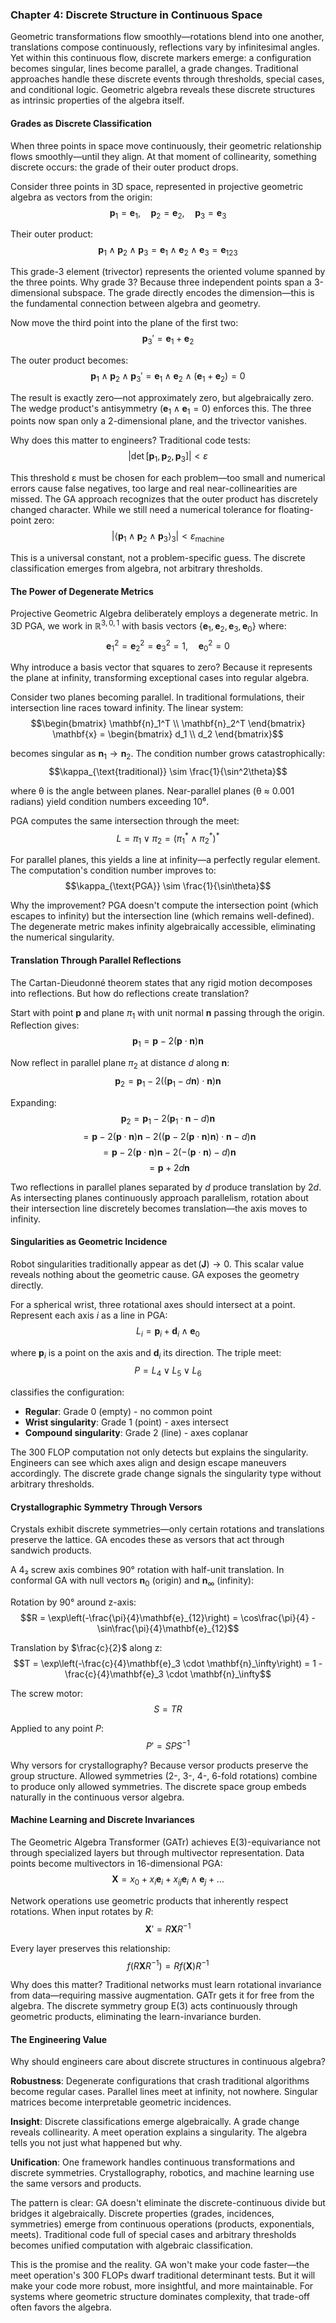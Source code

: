 ### Chapter 4: Discrete Structure in Continuous Space

Geometric transformations flow smoothly—rotations blend into one another, translations compose continuously, reflections vary by infinitesimal angles. Yet within this continuous flow, discrete markers emerge: a configuration becomes singular, lines become parallel, a grade changes. Traditional approaches handle these discrete events through thresholds, special cases, and conditional logic. Geometric algebra reveals these discrete structures as intrinsic properties of the algebra itself.

#### Grades as Discrete Classification

When three points in space move continuously, their geometric relationship flows smoothly—until they align. At that moment of collinearity, something discrete occurs: the grade of their outer product drops.

Consider three points in 3D space, represented in projective geometric algebra as vectors from the origin:
$$\mathbf{p}_1 = \mathbf{e}_1, \quad \mathbf{p}_2 = \mathbf{e}_2, \quad \mathbf{p}_3 = \mathbf{e}_3$$

Their outer product:
$$\mathbf{p}_1 \wedge \mathbf{p}_2 \wedge \mathbf{p}_3 = \mathbf{e}_1 \wedge \mathbf{e}_2 \wedge \mathbf{e}_3 = \mathbf{e}_{123}$$

This grade-3 element (trivector) represents the oriented volume spanned by the three points. Why grade 3? Because three independent points span a 3-dimensional subspace. The grade directly encodes the dimension—this is the fundamental connection between algebra and geometry.

Now move the third point into the plane of the first two:
$$\mathbf{p}_3' = \mathbf{e}_1 + \mathbf{e}_2$$

The outer product becomes:
$$\mathbf{p}_1 \wedge \mathbf{p}_2 \wedge \mathbf{p}_3' = \mathbf{e}_1 \wedge \mathbf{e}_2 \wedge (\mathbf{e}_1 + \mathbf{e}_2) = 0$$

The result is exactly zero—not approximately zero, but algebraically zero. The wedge product's antisymmetry ($\mathbf{e}_1 \wedge \mathbf{e}_1 = 0$) enforces this. The three points now span only a 2-dimensional plane, and the trivector vanishes.

Why does this matter to engineers? Traditional code tests:
$$|\det[\mathbf{p}_1, \mathbf{p}_2, \mathbf{p}_3]| < \varepsilon$$

This threshold ε must be chosen for each problem—too small and numerical errors cause false negatives, too large and real near-collinearities are missed. The GA approach recognizes that the outer product has discretely changed character. While we still need a numerical tolerance for floating-point zero:
$$|\langle\mathbf{p}_1 \wedge \mathbf{p}_2 \wedge \mathbf{p}_3\rangle_3| < \varepsilon_{\text{machine}}$$

This is a universal constant, not a problem-specific guess. The discrete classification emerges from algebra, not arbitrary thresholds.

#### The Power of Degenerate Metrics

Projective Geometric Algebra deliberately employs a degenerate metric. In 3D PGA, we work in $\mathbb{R}^{3,0,1}$ with basis vectors $\{\mathbf{e}_1, \mathbf{e}_2, \mathbf{e}_3, \mathbf{e}_0\}$ where:
$$\mathbf{e}_1^2 = \mathbf{e}_2^2 = \mathbf{e}_3^2 = 1, \quad \mathbf{e}_0^2 = 0$$

Why introduce a basis vector that squares to zero? Because it represents the plane at infinity, transforming exceptional cases into regular algebra.

Consider two planes becoming parallel. In traditional formulations, their intersection line races toward infinity. The linear system:
$$\begin{bmatrix} \mathbf{n}_1^T \\ \mathbf{n}_2^T \end{bmatrix} \mathbf{x} = \begin{bmatrix} d_1 \\ d_2 \end{bmatrix}$$

becomes singular as $\mathbf{n}_1 \to \mathbf{n}_2$. The condition number grows catastrophically:
$$\kappa_{\text{traditional}} \sim \frac{1}{\sin^2\theta}$$

where θ is the angle between planes. Near-parallel planes (θ ≈ 0.001 radians) yield condition numbers exceeding 10⁶.

PGA computes the same intersection through the meet:
$$L = \pi_1 \vee \pi_2 = (\pi_1^* \wedge \pi_2^*)^*$$

For parallel planes, this yields a line at infinity—a perfectly regular element. The computation's condition number improves to:
$$\kappa_{\text{PGA}} \sim \frac{1}{\sin\theta}$$

Why the improvement? PGA doesn't compute the intersection point (which escapes to infinity) but the intersection line (which remains well-defined). The degenerate metric makes infinity algebraically accessible, eliminating the numerical singularity.

#### Translation Through Parallel Reflections

The Cartan-Dieudonné theorem states that any rigid motion decomposes into reflections. But how do reflections create translation?

Start with point $\mathbf{p}$ and plane $\pi_1$ with unit normal $\mathbf{n}$ passing through the origin. Reflection gives:
$$\mathbf{p}_1 = \mathbf{p} - 2(\mathbf{p} \cdot \mathbf{n})\mathbf{n}$$

Now reflect in parallel plane $\pi_2$ at distance $d$ along $\mathbf{n}$:
$$\mathbf{p}_2 = \mathbf{p}_1 - 2((\mathbf{p}_1 - d\mathbf{n}) \cdot \mathbf{n})\mathbf{n}$$

Expanding:
$$\mathbf{p}_2 = \mathbf{p}_1 - 2(\mathbf{p}_1 \cdot \mathbf{n} - d)\mathbf{n}$$
$$= \mathbf{p} - 2(\mathbf{p} \cdot \mathbf{n})\mathbf{n} - 2((\mathbf{p} - 2(\mathbf{p} \cdot \mathbf{n})\mathbf{n}) \cdot \mathbf{n} - d)\mathbf{n}$$
$$= \mathbf{p} - 2(\mathbf{p} \cdot \mathbf{n})\mathbf{n} - 2(-(\mathbf{p} \cdot \mathbf{n}) - d)\mathbf{n}$$
$$= \mathbf{p} + 2d\mathbf{n}$$

Two reflections in parallel planes separated by $d$ produce translation by $2d$. As intersecting planes continuously approach parallelism, rotation about their intersection line discretely becomes translation—the axis moves to infinity.

#### Singularities as Geometric Incidence

Robot singularities traditionally appear as $\det(\mathbf{J}) \to 0$. This scalar value reveals nothing about the geometric cause. GA exposes the geometry directly.

For a spherical wrist, three rotational axes should intersect at a point. Represent each axis $i$ as a line in PGA:
$$L_i = \mathbf{p}_i + \mathbf{d}_i \wedge \mathbf{e}_0$$

where $\mathbf{p}_i$ is a point on the axis and $\mathbf{d}_i$ its direction. The triple meet:
$$P = L_4 \vee L_5 \vee L_6$$

classifies the configuration:
- **Regular**: Grade 0 (empty) - no common point
- **Wrist singularity**: Grade 1 (point) - axes intersect
- **Compound singularity**: Grade 2 (line) - axes coplanar

The 300 FLOP computation not only detects but explains the singularity. Engineers can see which axes align and design escape maneuvers accordingly. The discrete grade change signals the singularity type without arbitrary thresholds.

#### Crystallographic Symmetry Through Versors

Crystals exhibit discrete symmetries—only certain rotations and translations preserve the lattice. GA encodes these as versors that act through sandwich products.

A 4₂ screw axis combines 90° rotation with half-unit translation. In conformal GA with null vectors $\mathbf{n}_0$ (origin) and $\mathbf{n}_\infty$ (infinity):

Rotation by 90° around z-axis:
$$R = \exp\left(-\frac{\pi}{4}\mathbf{e}_{12}\right) = \cos\frac{\pi}{4} - \sin\frac{\pi}{4}\mathbf{e}_{12}$$

Translation by $\frac{c}{2}$ along z:
$$T = \exp\left(-\frac{c}{4}\mathbf{e}_3 \cdot \mathbf{n}_\infty\right) = 1 - \frac{c}{4}\mathbf{e}_3 \cdot \mathbf{n}_\infty$$

The screw motor:
$$S = TR$$

Applied to any point $P$:
$$P' = SPS^{-1}$$

Why versors for crystallography? Because versor products preserve the group structure. Allowed symmetries (2-, 3-, 4-, 6-fold rotations) combine to produce only allowed symmetries. The discrete space group embeds naturally in the continuous versor algebra.

#### Machine Learning and Discrete Invariances

The Geometric Algebra Transformer (GATr) achieves E(3)-equivariance not through specialized layers but through multivector representation. Data points become multivectors in 16-dimensional PGA:
$$\mathbf{X} = x_0 + x_i\mathbf{e}_i + x_{ij}\mathbf{e}_i \wedge \mathbf{e}_j + \ldots$$

Network operations use geometric products that inherently respect rotations. When input rotates by $R$:
$$\mathbf{X}' = R\mathbf{X}R^{-1}$$

Every layer preserves this relationship:
$$f(R\mathbf{X}R^{-1}) = Rf(\mathbf{X})R^{-1}$$

Why does this matter? Traditional networks must learn rotational invariance from data—requiring massive augmentation. GATr gets it for free from the algebra. The discrete symmetry group E(3) acts continuously through geometric products, eliminating the learn-invariance burden.

#### The Engineering Value

Why should engineers care about discrete structures in continuous algebra?

**Robustness**: Degenerate configurations that crash traditional algorithms become regular cases. Parallel lines meet at infinity, not nowhere. Singular matrices become interpretable geometric incidences.

**Insight**: Discrete classifications emerge algebraically. A grade change reveals collinearity. A meet operation explains a singularity. The algebra tells you not just what happened but why.

**Unification**: One framework handles continuous transformations and discrete symmetries. Crystallography, robotics, and machine learning use the same versors and products.

The pattern is clear: GA doesn't eliminate the discrete-continuous divide but bridges it algebraically. Discrete properties (grades, incidences, symmetries) emerge from continuous operations (products, exponentials, meets). Traditional code full of special cases and arbitrary thresholds becomes unified computation with algebraic classification.

This is the promise and the reality. GA won't make your code faster—the meet operation's 300 FLOPs dwarf traditional determinant tests. But it will make your code more robust, more insightful, and more maintainable. For systems where geometric structure dominates complexity, that trade-off often favors the algebra.
